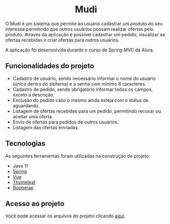 <h1 align="center"> Mudi </h1>

O Mudi é um sistema que permite ao usuário cadastrar um produto do seu interesse permitindo que outros usuários possam realizar ofertas pelo produto. 
Através da aplicação é possível cadastrar um pedido, visualizar as ofertas recebidas e criar ofertas para outros usuários.

A aplicação foi desenvolvida durante o curso de Spring MVC da Alura.

## Funcionalidades do projeto

- Cadastro de usuário, sendo necessário informar o nome do usuário (único dentro do sisitema) e a senha com mínimo 8 caracteres.
- Cadastro de pedido, sendo obrigatório informar todos os campos, exceto a descrição.
- Exclusão do pedido caso o mesmo ainda esteja com o status de aguardando.
- Listagem de ofertas recebidas para um pedido, permitindo recusar ou aceitar uma oferta.
- Envio de ofertas para pedidos de outros usuários.
- Listagem das ofertas enviadas.

## Tecnologias

As seguintes ferramentas foram utilizadas na construção do projeto:

- Java 11
- [Spring](https://spring.io/)
- [Vue](https://vuejs.org/)
- [Thymeleaf](https://www.thymeleaf.org/)
- [Bootstrap](https://getbootstrap.com/)

## Acesso ao projeto
Você pode acessar os arquivos do projeto clicando [aqui](https://github.com/DuduSumeck/spring-mvc-mudi/tree/master/src).

